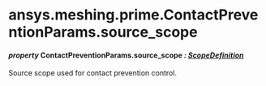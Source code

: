 # ansys.meshing.prime.ContactPreventionParams.source_scope

#### *property* ContactPreventionParams.source_scope *: [ScopeDefinition](ansys.meshing.prime.ScopeDefinition.md#ansys.meshing.prime.ScopeDefinition)*

Source scope used for contact prevention control.

<!-- !! processed by numpydoc !! -->
